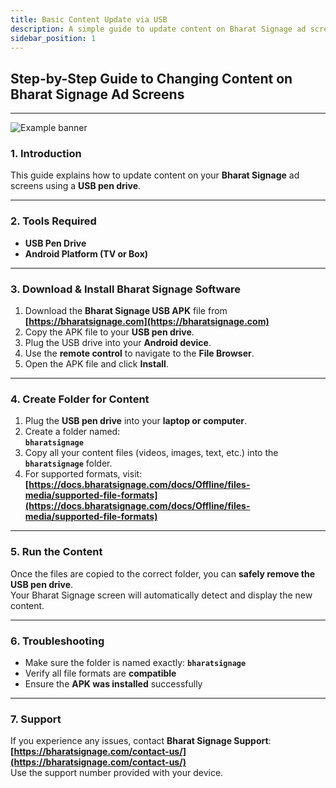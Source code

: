 ```yaml
---
title: Basic Content Update via USB
description: A simple guide to update content on Bharat Signage ad screens using a USB pen drive.
sidebar_position: 1
---
```


## Step-by-Step Guide to Changing Content on Bharat Signage Ad Screens

---

![Example banner](/img/real-world-images/wall-mount.png)

### 1. **Introduction**

This guide explains how to update content on your **Bharat Signage** ad screens using a **USB pen drive**.

---

### 2. **Tools Required**

- **USB Pen Drive**
- **Android Platform (TV or Box)**

---

### 3. **Download & Install Bharat Signage Software**

1. Download the **Bharat Signage USB APK** file from  
   **[https://bharatsignage.com](https://bharatsignage.com)**
2. Copy the APK file to your **USB pen drive**.
3. Plug the USB drive into your **Android device**.
4. Use the **remote control** to navigate to the **File Browser**.
5. Open the APK file and click **Install**.

---

### 4. **Create Folder for Content**

1. Plug the **USB pen drive** into your **laptop or computer**.
2. Create a folder named:  
   **`bharatsignage`**
3. Copy all your content files (videos, images, text, etc.) into the  
   **`bharatsignage`** folder.
4. For supported formats, visit:  
   **[https://docs.bharatsignage.com/docs/Offline/files-media/supported-file-formats](https://docs.bharatsignage.com/docs/Offline/files-media/supported-file-formats)**

---

### 5. **Run the Content**

Once the files are copied to the correct folder, you can **safely remove the USB pen drive**.  
Your Bharat Signage screen will automatically detect and display the new content.

---

### 6. **Troubleshooting**

- Make sure the folder is named exactly: **`bharatsignage`**
- Verify all file formats are **compatible**
- Ensure the **APK was installed** successfully

---

### 7. **Support**

If you experience any issues, contact **Bharat Signage Support**:  
**[https://bharatsignage.com/contact-us/](https://bharatsignage.com/contact-us/)**  
Use the support number provided with your device.
